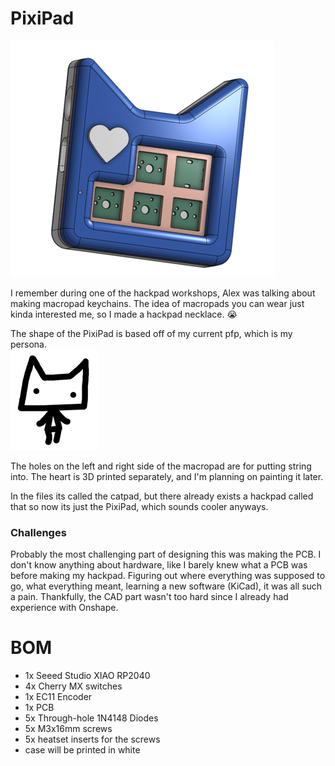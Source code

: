 # PixiPad

![PixiPad CAD](pictures/catpad%20cad.png)

I remember during one of the hackpad workshops, Alex was talking about making macropad keychains. The idea of macropads you can wear just kinda interested me, so I made a hackpad necklace. 😭

The shape of the PixiPad is based off of my current pfp, which is my persona.  
![My persona](pictures/OC.png)

The holes on the left and right side of the macropad are for putting string into. The heart is 3D printed separately, and I'm planning on painting it later.

In the files its called the catpad, but there already exists a hackpad called that so now its just the PixiPad, which sounds cooler anyways.

### Challenges

Probably the most challenging part of designing this was making the PCB. I don't know anything about hardware, like I barely knew what a PCB was before making my hackpad. Figuring out where everything was supposed to go, what everything meant, learning a new software (KiCad), it was all such a pain. Thankfully, the CAD part wasn't too hard since I already had experience with Onshape. 
# BOM
- 1x Seeed Studio XIAO RP2040
- 4x Cherry MX switches
- 1x EC11 Encoder
- 1x PCB
- 5x Through-hole 1N4148 Diodes
- 5x M3x16mm screws
- 5x heatset inserts for the screws
- case will be printed in white